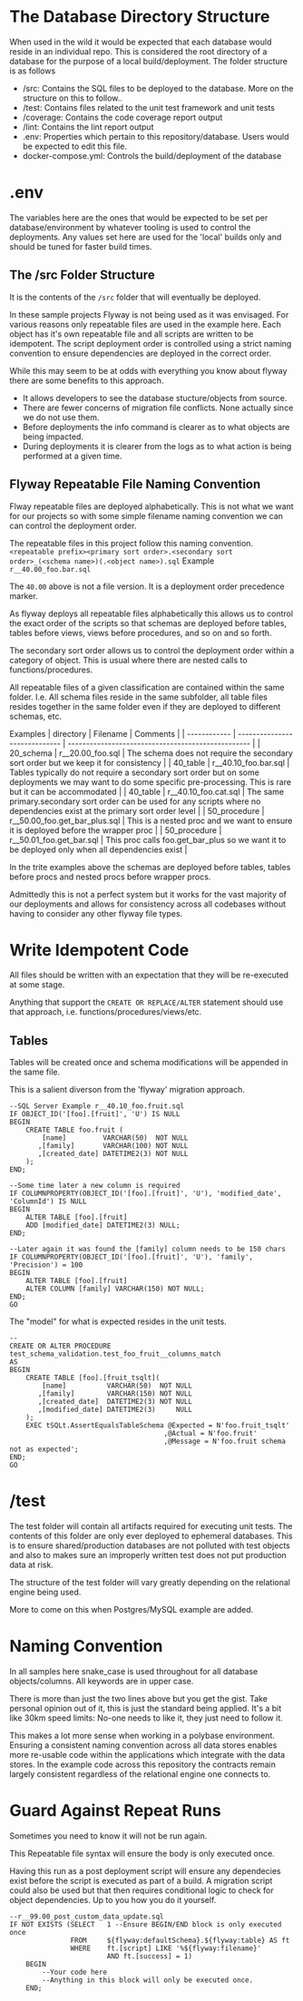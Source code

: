 # The Database Directory Structure
When used in the wild it would be expected that each database would reside in an individual repo. 
This is considered the root directory of a database for the purpose of a local build/deployment.
The folder structure is as follows

* /src: Contains the SQL files to be deployed to the database. More on the structure on this to follow..
* /test: Contains files related to the unit test framework and unit tests
* /coverage: Contains the code coverage report output
* /lint: Contains the lint report output
* .env: Properties which pertain to this repository/database. Users would be expected to edit this file.
* docker-compose.yml: Controls the build/deployment of the database

# .env
The variables here are the ones that would be expected to be set per database/environment by whatever tooling is used to control the deployments.
Any values set here are used for the 'local' builds only and should be tuned for faster build times. 

## The /src Folder Structure
It is the contents of the `/src` folder that will eventually be deployed.

In these sample projects Flyway is not being used as it was envisaged. For various reasons only repeatable files are used in the example here. Each object has it's own repeatable file and all scripts are written to be idempotent. The script deployment order is controlled using a strict naming convention to ensure dependencies are deployed in the correct order.

While this may seem to be at odds with everything you know about flyway there are some benefits to this approach.

* It allows developers to see the database stucture/objects from source. 
* There are fewer concerns of migration file conflicts. None actually since we do not use them.
* Before deployments the info command is clearer as to what objects are being impacted.
* During deployments it is clearer from the logs as to what action is being performed at a given time. 

## Flyway Repeatable File Naming Convention
Flway repeatable files are deployed alphabetically. This is not what we want for our projects so with some simple filename naming convention we can can control the deployment order. 

The repeatable files in this project follow this naming convention. 
`<repeatable prefix><primary sort order>.<secondary sort order>_(<schema name>)(.<object name>).sql`
Example
`r__40.00_foo.bar.sql`

The `40.00` above is not a file version. It is a deployment order precedence marker.

As flyway deploys all repeatable files alphabetically this allows us to control the exact order of the scripts so that schemas are deployed before tables, tables before views, views before procedures, and so on and so forth.

The secondary sort order allows us to control the deployment order within a category of object. This is usual where there are nested calls to functions/procedures.

All repeatable files of a given classification are contained within the same folder. I.e. All schema files reside in the same subfolder, all table files resides together in the same folder even if they are deployed to different schemas, etc.

Examples
| directory    | Filename                      | Comments                                           |
| ------------ | ----------------------------- | -------------------------------------------------- |
| 20_schema    | r__20.00_foo.sql              | The schema does not require the secondary sort order but we keep it for consistency |
| 40_table     | r__40.10_foo.bar.sql          | Tables typically do not require a secondary sort order but on some deployments we may want to do some specific pre-processing. This is rare but it can be accommodated |
| 40_table     | r__40.10_foo.cat.sql          | The same primary.secondary sort order can be used for any scripts where no dependencies exist at the primary sort order level |
| 50_procedure | r__50.00_foo.get_bar_plus.sql | This is a nested proc and we want to ensure it is deployed before the wrapper proc |
| 50_procedure | r__50.01_foo.get_bar.sql      | This proc calls foo.get_bar_plus so we want it to be deployed only when all dependencies exist |

In the trite examples above the schemas are deployed before tables, tables before procs and nested procs before wrapper procs.

Admittedly this is not a perfect system but it works for the vast majority of our deployments and allows for consistency across all codebases without having to consider any other flyway file types.

# Write Idempotent Code
All files should be written with an expectation that they will be re-executed at some stage.

Anything that support the `CREATE OR REPLACE/ALTER` statement should use that approach, i.e. functions/procedures/views/etc.

## Tables
Tables will be created once and schema modifications will be appended in the same file.

This is a salient diverson from the 'flyway' migration approach.
```TSQL
--SQL Server Example r__40.10_foo.fruit.sql
IF OBJECT_ID('[foo].[fruit]', 'U') IS NULL
BEGIN
    CREATE TABLE foo.fruit (
        [name]         VARCHAR(50)  NOT NULL
       ,[family]       VARCHAR(100) NOT NULL
       ,[created_date] DATETIME2(3) NOT NULL
    );
END;

--Some time later a new column is required
IF COLUMNPROPERTY(OBJECT_ID('[foo].[fruit]', 'U'), 'modified_date', 'ColumnId') IS NULL
BEGIN
    ALTER TABLE [foo].[fruit] 
    ADD [modified_date] DATETIME2(3) NULL;
END;

--Later again it was found the [family] column needs to be 150 chars
IF COLUMNPROPERTY(OBJECT_ID('[foo].[fruit]', 'U'), 'family', 'Precision') = 100
BEGIN
    ALTER TABLE [foo].[fruit] 
    ALTER COLUMN [family] VARCHAR(150) NOT NULL;
END;
GO
```

The "model" for what is expected resides in the unit tests. 
```TSQL
--
CREATE OR ALTER PROCEDURE test_schema_validation.test_foo_fruit__columns_match
AS
BEGIN
    CREATE TABLE [foo].[fruit_tsqlt](
        [name]          VARCHAR(50)  NOT NULL
       ,[family]        VARCHAR(150) NOT NULL
       ,[created_date]  DATETIME2(3) NOT NULL
       ,[modified_date] DATETIME2(3)     NULL
    );
    EXEC tSQLt.AssertEqualsTableSchema @Expected = N'foo.fruit_tsqlt'
                                      ,@Actual = N'foo.fruit'
                                      ,@Message = N'foo.fruit schema not as expected';
END;
GO
```
# /test
The test folder will contain all artifacts required for executing unit tests.
The contents of this folder are only ever deployed to ephemeral databases. This is to ensure shared/production databases are not polluted with test objects and also to makes sure an improperly written test does not put production data at risk.

The structure of the test folder will vary greatly depending on the relational engine being used. 

More to come on this when Postgres/MySQL example are added.

# Naming Convention
In all samples here snake_case is used throughout for all database objects/columns. 
All keywords are in upper case.

There is more than just the two lines above but you get the gist. Take personal opinion out of it, this is just the standard being applied. It's a bit like 30km speed limits: No-one needs to like it, they just need to follow it.

This makes a lot more sense when working in a polybase environment. Ensuring a consistent naming convention across all data stores enables more re-usable code within the applications which integrate with the data stores. In the example code across this repository the contracts remain largely consistent regardless of the relational engine one connects to.

# Guard Against Repeat Runs
Sometimes you need to know it will not be run again.

This Repeatable file syntax will ensure the body is only executed once. 

Having this run as a post deployment script will ensure any dependecies exist before the script is executed as part of a build. A migration script could also be used but that then requires conditional logic to check for object dependencies. 
Up to you how you do it yourself.
```TSQL
--r__99.00_post_custom_data_update.sql
IF NOT EXISTS (SELECT   1 --Ensure BEGIN/END block is only executed once
               FROM     ${flyway:defaultSchema}.${flyway:table} AS ft
               WHERE    ft.[script] LIKE '%${flyway:filename}'
                        AND ft.[success] = 1)
    BEGIN
        --Your code here
        --Anything in this block will only be executed once.
    END;
```